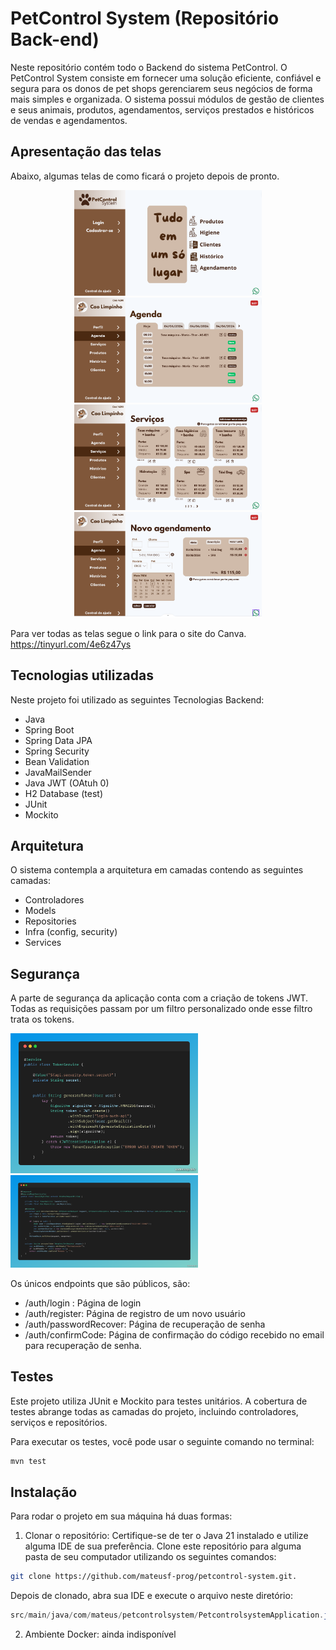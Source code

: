 # PetControl System (Repositório Back-end)

Neste repositório contém todo o Backend do sistema PetControl. O PetControl System consiste em fornecer uma solução eficiente, confiável e segura para os donos de pet shops gerenciarem seus negócios de forma mais simples e organizada. O sistema possui módulos de gestão de clientes e seus animais, produtos, agendamentos, serviços prestados e históricos de vendas e agendamentos.

## Apresentação das telas

Abaixo, algumas telas de como ficará o projeto depois de pronto. 

<p align="center">
  <img src="images/home.png" alt="Captura de tela 1" width="300"/>
  <img src="images/agenda.png" alt="Captura de tela 2" width="300"/>
  <img src="images/services.png" alt="Captura de tela 1" width="300"/>
  <img src="images/new-appointment.png" alt="Captura de tela 2" width="300"/>
</p>

Para ver todas as telas segue o link  para o site do Canva. https://tinyurl.com/4e6z47ys

## Tecnologias utilizadas

Neste projeto foi utilizado as seguintes Tecnologias Backend:

- Java
- Spring Boot
- Spring Data JPA
- Spring Security
- Bean Validation
- JavaMailSender
- Java JWT (OAtuh 0)
- H2 Database (test)
- JUnit
- Mockito

## Arquitetura

O sistema contempla a arquitetura em camadas contendo as seguintes camadas:

- Controladores
- Models
- Repositories
- Infra (config, security)
- Services

## Segurança

A parte de segurança da aplicação conta com a criação de tokens JWT. Todas as requisições passam por um filtro personalizado onde esse filtro trata os tokens.

<img src="images/tokens.png" alt="Captura de tela 1" width="300"/>
<img src="images/security-filter.png" alt="Captura de tela 1" width="300"/>

Os únicos endpoints que são públicos, são:

- /auth/login : Página de login
- /auth/register: Página de registro de um novo usuário
- /auth/passwordRecover: Página de recuperação de senha
- /auth/confirmCode: Página de confirmação do código recebido no email para recuperação de senha.


## Testes

Este projeto utiliza JUnit e Mockito para testes unitários. A cobertura de testes abrange todas as camadas do projeto, incluindo controladores, serviços e repositórios.

Para executar os testes, você pode usar o seguinte comando no terminal:

```bash
mvn test
```

## Instalação 

Para rodar o projeto em sua máquina há duas formas:

1. Clonar o repositório: Certifique-se de ter o Java 21 instalado e utilize alguma IDE de sua preferência. Clone este repositório para alguma pasta de seu computador utilizando os seguintes comandos:
 ```bash
git clone https://github.com/mateusf-prog/petcontrol-system.git.
```
Depois de clonado, abra sua IDE e execute o arquivo neste diretório:
```java
src/main/java/com/mateus/petcontrolsystem/PetcontrolsystemApplication.java
```

2. Ambiente Docker: ainda indisponível
